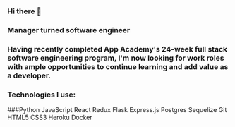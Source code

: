 ### Hi there 👋

### Manager turned software engineer

### Having recently completed App Academy's 24-week full stack software engineering program, I'm now looking for work roles with ample opportunities to continue learning and add value as a developer.

### Technologies I use:
###Python JavaScript React Redux Flask Express.js Postgres Sequelize Git HTML5 CSS3 Heroku Docker
<!--
**RyanKagrise/RyanKagrise** is a ✨ _special_ ✨ repository because its `README.md` (this file) appears on your GitHub profile.

Here are some ideas to get you started:

- 🔭 I’m currently working on ...
- 🌱 I’m currently learning ...
- 👯 I’m looking to collaborate on ...
- 🤔 I’m looking for help with ...
- 💬 Ask me about ...
- 📫 How to reach me: ...
- 😄 Pronouns: ...
- ⚡ Fun fact: ...
-->
